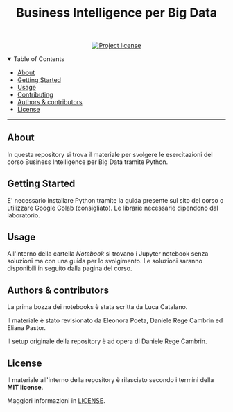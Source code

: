 <h1 align="center">Business Intelligence per Big Data</h1>

<div align="center">
<br />

[![Project license](https://img.shields.io/github/license/dbdmg/bibd.svg?style=flat-square)](LICENSE)

</div>

<details open="open">
<summary>Table of Contents</summary>

- [About](#about)
- [Getting Started](#getting-started)
- [Usage](#usage)
- [Contributing](#contributing)
- [Authors & contributors](#authors--contributors)
- [License](#license)

</details>

---

## About

In questa repository si trova il materiale per svolgere le esercitazioni del corso Business Intelligence per Big Data tramite Python.

## Getting Started

E' necessario installare Python tramite la guida presente sul sito del corso o utilizzare Google Colab (consigliato). Le librarie necessarie dipendono dal laboratorio.

## Usage

All'interno della cartella *Notebook* si trovano i Jupyter notebook senza soluzioni ma con una guida per lo svolgimento. Le soluzioni saranno disponibili in seguito dalla pagina del corso.

## Authors & contributors

La prima bozza dei notebooks è stata scritta da Luca Catalano. 

Il materiale è stato revisionato da Eleonora Poeta, Daniele Rege Cambrin ed Eliana Pastor.

Il setup originale della repository è ad opera di Daniele Rege Cambrin.

## License

Il materiale all'interno della repository è rilasciato secondo i termini della **MIT license**.

Maggiori informazioni in [LICENSE](LICENSE).
